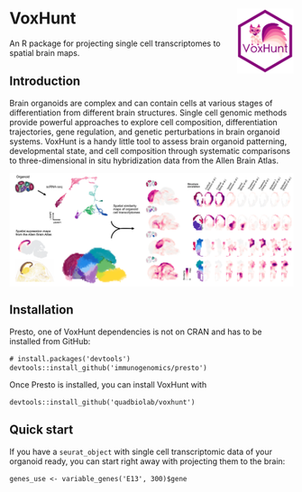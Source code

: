 # VoxHunt <img src="figures/logo.png" align="right" width="100" />


An R package for projecting single cell transcriptomes to spatial brain maps.


## Introduction 

Brain organoids are complex and can contain cells at various stages of differentiation from different brain structures. Single cell genomic methods provide powerful approaches to explore cell composition, differentiation trajectories, gene regulation, and genetic perturbations in brain organoid systems. VoxHunt is a handy little tool to assess brain organoid patterning, developmental state, and cell composition through systematic comparisons to three-dimensional in situ hybridization data from the Allen Brain Atlas.

<img src="figures/abstract.png" align="center" />


## Installation

Presto, one of VoxHunt dependencies is not on CRAN and has to be installed from GitHub:
```{r}
# install.packages('devtools')
devtools::install_github('immunogenomics/presto')
```
Once Presto is installed, you can install VoxHunt with
```{r}
devtools::install_github('quadbiolab/voxhunt')
```

## Quick start

If you have a `seurat_object` with single cell transcriptomic data of your organoid ready, you can start right away with projecting them to the brain:
```{r}
genes_use <- variable_genes('E13', 300)$gene

```
